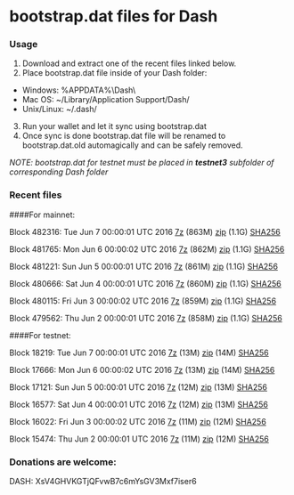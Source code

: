 # bootstrap.dat files for Dash

### Usage

1. Download and extract one of the recent files linked below.
2. Place bootstrap.dat file inside of your Dash folder:
 - Windows: %APPDATA%\Dash\
 - Mac OS: ~/Library/Application Support/Dash/
 - Unix/Linux: ~/.dash/
3. Run your wallet and let it sync using bootstrap.dat
4. Once sync is done bootstrap.dat file will be renamed to bootstrap.dat.old automagically and can be safely removed.

_NOTE: bootstrap.dat for testnet must be placed in **testnet3** subfolder of corresponding Dash folder_

### Recent files

####For mainnet:

Block 482316: Tue Jun  7 00:00:01 UTC 2016 [7z](https://transfer.sh/xK7cg/bootstrap.dat.20160607.7z) (863M) [zip](https://transfer.sh/y8XEA/bootstrap.dat.20160607.zip) (1.1G) [SHA256](https://transfer.sh/X6DUO/sha256.txt)

Block 481765: Mon Jun  6 00:00:02 UTC 2016 [7z](https://transfer.sh/6f9Hv/bootstrap.dat.20160606.7z) (862M) [zip](https://transfer.sh/kPj7e/bootstrap.dat.20160606.zip) (1.1G) [SHA256](https://transfer.sh/ck0xw/sha256.txt)

Block 481221: Sun Jun  5 00:00:01 UTC 2016 [7z](https://transfer.sh/obFsk/bootstrap.dat.20160605.7z) (861M) [zip](https://transfer.sh/mu696/bootstrap.dat.20160605.zip) (1.1G) [SHA256](https://transfer.sh/ExtQm/sha256.txt)

Block 480666: Sat Jun  4 00:00:01 UTC 2016 [7z](https://transfer.sh/1xlVG/bootstrap.dat.20160604.7z) (860M) [zip](https://transfer.sh/CMNP3/bootstrap.dat.20160604.zip) (1.1G) [SHA256](https://transfer.sh/15DSj4/sha256.txt)

Block 480115: Fri Jun  3 00:00:02 UTC 2016 [7z](https://transfer.sh/odrc4/bootstrap.dat.20160603.7z) (859M) [zip](https://transfer.sh/uGyQ2/bootstrap.dat.20160603.zip) (1.1G) [SHA256](https://transfer.sh/xvKAA/sha256.txt)

Block 479562: Thu Jun  2 00:00:01 UTC 2016 [7z](https://transfer.sh/t1lRp/bootstrap.dat.20160602.7z) (858M) [zip](https://transfer.sh/Pbr6Z/bootstrap.dat.20160602.zip) (1.1G) [SHA256](https://transfer.sh/GfpIB/sha256.txt)

####For testnet:

Block 18219: Tue Jun  7 00:00:01 UTC 2016 [7z](https://transfer.sh/Ihayd/bootstrap.dat.20160607.7z) (13M) [zip](https://transfer.sh/3BDur/bootstrap.dat.20160607.zip) (14M) [SHA256](https://transfer.sh/zWxuQ/sha256.txt)

Block 17666: Mon Jun  6 00:00:02 UTC 2016 [7z](https://transfer.sh/7Ug98/bootstrap.dat.20160606.7z) (13M) [zip](https://transfer.sh/qOS4B/bootstrap.dat.20160606.zip) (14M) [SHA256](https://transfer.sh/136bx8/sha256.txt)

Block 17121: Sun Jun  5 00:00:01 UTC 2016 [7z](https://transfer.sh/KEv9W/bootstrap.dat.20160605.7z) (12M) [zip](https://transfer.sh/qEXVx/bootstrap.dat.20160605.zip) (13M) [SHA256](https://transfer.sh/IyIRq/sha256.txt)

Block 16577: Sat Jun  4 00:00:01 UTC 2016 [7z](https://transfer.sh/7oyIa/bootstrap.dat.20160604.7z) (12M) [zip](https://transfer.sh/KvMGs/bootstrap.dat.20160604.zip) (13M) [SHA256](https://transfer.sh/N47Jl/sha256.txt)

Block 16022: Fri Jun  3 00:00:02 UTC 2016 [7z](https://transfer.sh/2DTvT/bootstrap.dat.20160603.7z) (11M) [zip](https://transfer.sh/paXUb/bootstrap.dat.20160603.zip) (12M) [SHA256](https://transfer.sh/dNrEm/sha256.txt)

Block 15474: Thu Jun  2 00:00:01 UTC 2016 [7z](https://transfer.sh/FnRHd/bootstrap.dat.20160602.7z) (11M) [zip](https://transfer.sh/IrPAD/bootstrap.dat.20160602.zip) (12M) [SHA256](https://transfer.sh/qhcd5/sha256.txt)

### Donations are welcome:

DASH: XsV4GHVKGTjQFvwB7c6mYsGV3Mxf7iser6
